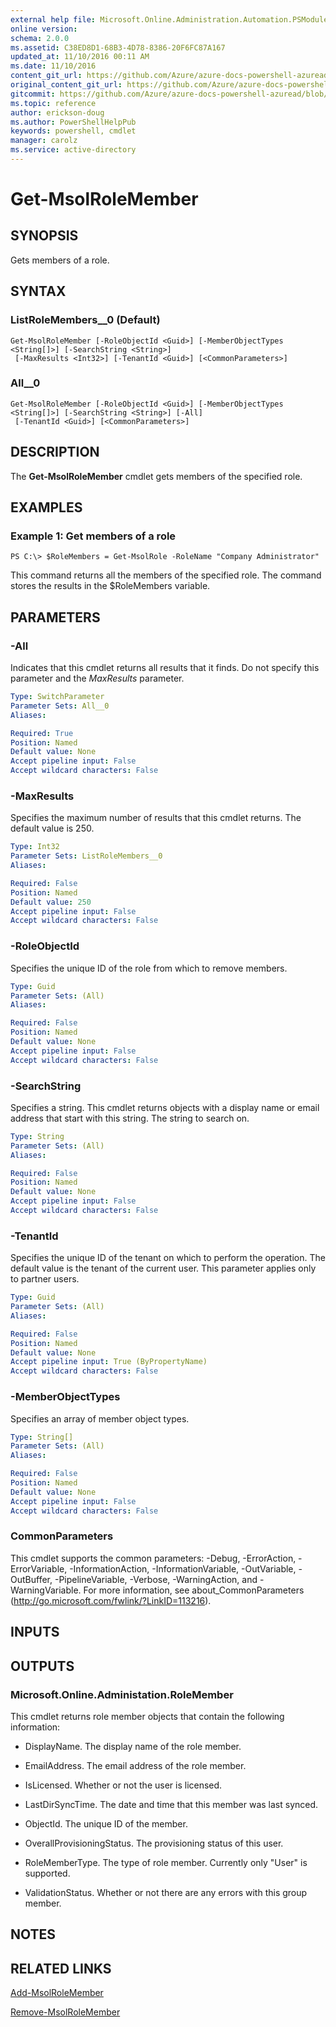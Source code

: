 ```yaml
---
external help file: Microsoft.Online.Administration.Automation.PSModule.dll-Help.xml
online version:
schema: 2.0.0
ms.assetid: C38ED8D1-68B3-4D78-8386-20F6FC87A167
updated_at: 11/10/2016 00:11 AM
ms.date: 11/10/2016
content_git_url: https://github.com/Azure/azure-docs-powershell-azuread/blob/master/Azure%20AD%20Cmdlets/MSOnline/v1/Get-MsolRoleMember.md
original_content_git_url: https://github.com/Azure/azure-docs-powershell-azuread/blob/master/Azure%20AD%20Cmdlets/MSOnline/v1/Get-MsolRoleMember.md
gitcommit: https://github.com/Azure/azure-docs-powershell-azuread/blob/f72983e84de2f467e1a00ba8a6d58936035a33db
ms.topic: reference
author: erickson-doug
ms.author: PowerShellHelpPub
keywords: powershell, cmdlet
manager: carolz
ms.service: active-directory
---
```


# Get-MsolRoleMember

## SYNOPSIS
Gets members of a role.

## SYNTAX

### ListRoleMembers__0 (Default)
```
Get-MsolRoleMember [-RoleObjectId <Guid>] [-MemberObjectTypes <String[]>] [-SearchString <String>]
 [-MaxResults <Int32>] [-TenantId <Guid>] [<CommonParameters>]
```

### All__0
```
Get-MsolRoleMember [-RoleObjectId <Guid>] [-MemberObjectTypes <String[]>] [-SearchString <String>] [-All]
 [-TenantId <Guid>] [<CommonParameters>]
```

## DESCRIPTION
The **Get-MsolRoleMember** cmdlet gets members of the specified role.

## EXAMPLES

### Example 1: Get members of a role
```
PS C:\> $RoleMembers = Get-MsolRole -RoleName "Company Administrator"
```

This command returns all the members of the specified role.
The command stores the results in the $RoleMembers variable.

## PARAMETERS

### -All
Indicates that this cmdlet returns all results that it finds.
Do not specify this parameter and the _MaxResults_ parameter.

```yaml
Type: SwitchParameter
Parameter Sets: All__0
Aliases:

Required: True
Position: Named
Default value: None
Accept pipeline input: False
Accept wildcard characters: False
```

### -MaxResults
Specifies the maximum number of results that this cmdlet returns.
The default value is 250.

```yaml
Type: Int32
Parameter Sets: ListRoleMembers__0
Aliases:

Required: False
Position: Named
Default value: 250
Accept pipeline input: False
Accept wildcard characters: False
```

### -RoleObjectId
Specifies the unique ID of the role from which to remove members.

```yaml
Type: Guid
Parameter Sets: (All)
Aliases:

Required: False
Position: Named
Default value: None
Accept pipeline input: False
Accept wildcard characters: False
```

### -SearchString
Specifies a string.
This cmdlet returns objects with a display name or email address that start with this string.
The string to search on.

```yaml
Type: String
Parameter Sets: (All)
Aliases:

Required: False
Position: Named
Default value: None
Accept pipeline input: False
Accept wildcard characters: False
```

### -TenantId
Specifies the unique ID of the tenant on which to perform the operation.
The default value is the tenant of the current user.
This parameter applies only to partner users.

```yaml
Type: Guid
Parameter Sets: (All)
Aliases:

Required: False
Position: Named
Default value: None
Accept pipeline input: True (ByPropertyName)
Accept wildcard characters: False
```

### -MemberObjectTypes
Specifies an array of member object types.

```yaml
Type: String[]
Parameter Sets: (All)
Aliases:

Required: False
Position: Named
Default value: None
Accept pipeline input: False
Accept wildcard characters: False
```

### CommonParameters
This cmdlet supports the common parameters: -Debug, -ErrorAction, -ErrorVariable, -InformationAction, -InformationVariable, -OutVariable, -OutBuffer, -PipelineVariable, -Verbose, -WarningAction, and -WarningVariable. For more information, see about_CommonParameters (http://go.microsoft.com/fwlink/?LinkID=113216).

## INPUTS

## OUTPUTS

### Microsoft.Online.Administation.RoleMember
This cmdlet returns role member objects that contain the following information:

* DisplayName. The display name of the role member.

* EmailAddress. The email address of the role member.

* IsLicensed. Whether or not the user is licensed.

* LastDirSyncTime. The date and time that this member was last synced.

* ObjectId. The unique ID of the member.

* OverallProvisioningStatus. The provisioning status of this user.

* RoleMemberType. The type of role member.
Currently only "User" is supported.

* ValidationStatus. Whether or not there are any errors with this group member.

## NOTES

## RELATED LINKS
[Add-MsolRoleMember](./Add-MsolRoleMember.md)

[Remove-MsolRoleMember](./Remove-MsolRoleMember.md)
